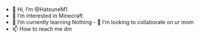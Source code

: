 - 👋 Hi, I’m @HatsuneM1
- 👀 I’m interested in Minecraft
- 🌱 I’m currently learning Nothing - 💞️ I’m looking to collaborate on ur mom
- 📫 How to reach me dm

<!---
HatsuneM1/HatsuneM1 is a ✨ special ✨ repository because its `README.md` (this file) appears on your GitHub profile.
You can click the Preview link to take a look at your changes.
--->
